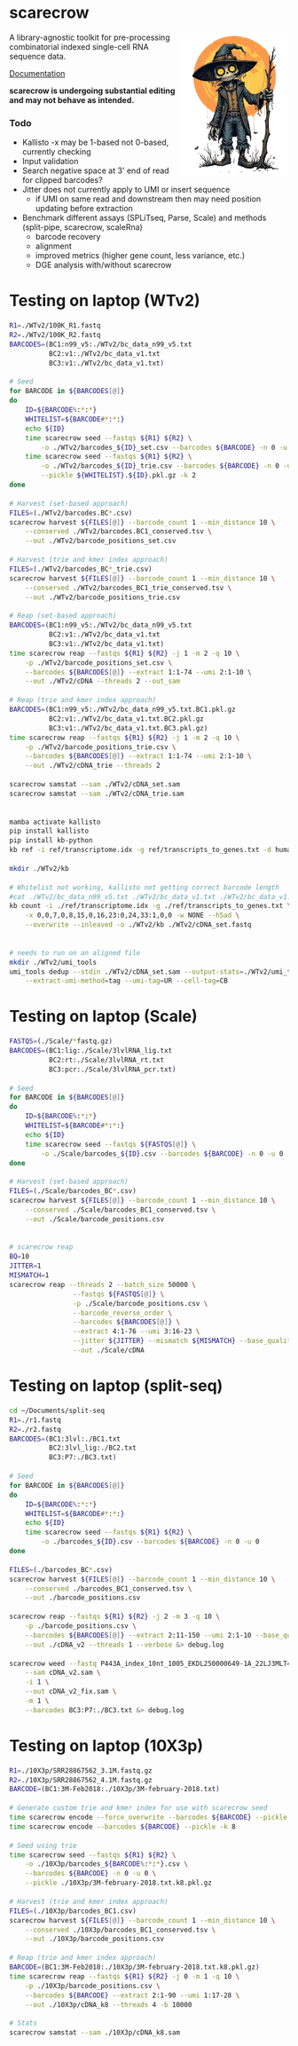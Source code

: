 # scarecrow

<img style="float:right;width:200px;" src="./img/scarecrow.png" alt="scarecrow"/>

A library-agnostic toolkit for pre-processing combinatorial indexed single-cell RNA sequence data.

[Documentation](docs/root.md)

**scarecrow is undergoing substantial editing and may not behave as intended.**

### Todo

* Kallisto -x may be 1-based not 0-based, currently checking
* Input validation
* Search negative space at 3' end of read for clipped barcodes?
* Jitter does not currently apply to UMI or insert sequence
  - if UMI on same read and downstream then may need position updating before extraction
* Benchmark different assays (SPLiTseq, Parse, Scale) and methods (split-pipe, scarecrow, scaleRna)
  - barcode recovery
  - alignment
  - improved metrics (higher gene count, less variance, etc.)
  - DGE analysis with/without scarecrow


# Testing on laptop (WTv2)
```bash
R1=./WTv2/100K_R1.fastq
R2=./WTv2/100K_R2.fastq
BARCODES=(BC1:n99_v5:./WTv2/bc_data_n99_v5.txt
          BC2:v1:./WTv2/bc_data_v1.txt
          BC3:v1:./WTv2/bc_data_v1.txt)

# Seed
for BARCODE in ${BARCODES[@]}
do
    ID=${BARCODE%:*:*}
    WHITELIST=${BARCODE#*:*:}
    echo ${ID}
    time scarecrow seed --fastqs ${R1} ${R2} \
        -o ./WTv2/barcodes_${ID}_set.csv --barcodes ${BARCODE} -n 0 -u 0
    time scarecrow seed --fastqs ${R1} ${R2} \
        -o ./WTv2/barcodes_${ID}_trie.csv --barcodes ${BARCODE} -n 0 -u 0 \
        --pickle ${WHITELIST}.${ID}.pkl.gz -k 2
done

# Harvest (set-based approach)
FILES=(./WTv2/barcodes.BC*.csv)
scarecrow harvest ${FILES[@]} --barcode_count 1 --min_distance 10 \
    --conserved ./WTv2/barcodes.BC1_conserved.tsv \
    --out ./WTv2/barcode_positions_set.csv

# Harvest (trie and kmer index approach)
FILES=(./WTv2/barcodes_BC*_trie.csv)
scarecrow harvest ${FILES[@]} --barcode_count 1 --min_distance 10 \
    --conserved ./WTv2/barcodes_BC1_trie_conserved.tsv \
    --out ./WTv2/barcode_positions_trie.csv

# Reap (set-based approach)
BARCODES=(BC1:n99_v5:./WTv2/bc_data_n99_v5.txt
          BC2:v1:./WTv2/bc_data_v1.txt
          BC3:v1:./WTv2/bc_data_v1.txt)
time scarecrow reap --fastqs ${R1} ${R2} -j 1 -m 2 -q 10 \
    -p ./WTv2/barcode_positions_set.csv \
    --barcodes ${BARCODES[@]} --extract 1:1-74 --umi 2:1-10 \
    --out ./WTv2/cDNA --threads 2 --out_sam

# Reap (trie and kmer index approach)
BARCODES=(BC1:n99_v5:./WTv2/bc_data_n99_v5.txt.BC1.pkl.gz
          BC2:v1:./WTv2/bc_data_v1.txt.BC2.pkl.gz
          BC3:v1:./WTv2/bc_data_v1.txt.BC3.pkl.gz)
time scarecrow reap --fastqs ${R1} ${R2} -j 1 -m 2 -q 10 \
    -p ./WTv2/barcode_positions_trie.csv \
    --barcodes ${BARCODES[@]} --extract 1:1-74 --umi 2:1-10 \
    --out ./WTv2/cDNA_trie --threads 2

scarecrow samstat --sam ./WTv2/cDNA_set.sam
scarecrow samstat --sam ./WTv2/cDNA_trie.sam


mamba activate kallisto
pip install kallisto
pip install kb-python
kb ref -i ref/transcriptome.idx -g ref/transcripts_to_genes.txt -d human

mkdir ./WTv2/kb

# Whitelist not working, kallisto not getting correct barcode length 
#cat ./WTv2/bc_data_n99_v5.txt ./WTv2/bc_data_v1.txt ./WTv2/bc_data_v1.txt > ./WTv2/WTv2_cmb.txt
kb count -i ./ref/transcriptome.idx -g ./ref/transcripts_to_genes.txt \
    -x 0,0,7,0,8,15,0,16,23:0,24,33:1,0,0 -w NONE --h5ad \
    --overwrite --inleaved -o ./WTv2/kb ./WTv2/cDNA_set.fastq


# needs to run on an aligned file
mkdir ./WTv2/umi_tools
umi_tools dedup --stdin ./WTv2/cDNA_set.sam --output-stats=./WTv2/umi_tools/cDNA \
    --extract-umi-method=tag --umi-tag=UR --cell-tag=CB


```




# Testing on laptop (Scale)
```bash
FASTQS=(./Scale/*fastq.gz)
BARCODES=(BC1:lig:./Scale/3lvlRNA_lig.txt
          BC2:rt:./Scale/3lvlRNA_rt.txt
          BC3:pcr:./Scale/3lvlRNA_pcr.txt)

# Seed
for BARCODE in ${BARCODES[@]}
do
    ID=${BARCODE%:*:*}
    WHITELIST=${BARCODE#*:*:}
    echo ${ID}
    time scarecrow seed --fastqs ${FASTQS[@]} \
        -o ./Scale/barcodes_${ID}.csv --barcodes ${BARCODE} -n 0 -u 0
done

# Harvest (set-based approach)
FILES=(./Scale/barcodes_BC*.csv)
scarecrow harvest ${FILES[@]} --barcode_count 1 --min_distance 10 \
    --conserved ./Scale/barcodes_BC1_conserved.tsv \
    --out ./Scale/barcode_positions.csv


# scarecrow reap
BQ=10
JITTER=1
MISMATCH=1
scarecrow reap --threads 2 --batch_size 50000 \
                --fastqs ${FASTQS[@]} \
                -p ./Scale/barcode_positions.csv \
                --barcode_reverse_order \
                --barcodes ${BARCODES[@]} \
                --extract 4:1-76 --umi 3:16-23 \
                --jitter ${JITTER} --mismatch ${MISMATCH} --base_quality ${BQ} \
                --out ./Scale/cDNA
```


# Testing on laptop (split-seq)
```bash
cd ~/Documents/split-seq
R1=./r1.fastq
R2=./r2.fastq
BARCODES=(BC1:3lvl:./BC1.txt
          BC2:3lvl_lig:./BC2.txt
          BC3:P7:./BC3.txt)

# Seed
for BARCODE in ${BARCODES[@]}
do
    ID=${BARCODE%:*:*}
    WHITELIST=${BARCODE#*:*:}
    echo ${ID}
    time scarecrow seed --fastqs ${R1} ${R2} \
        -o ./barcodes_${ID}.csv --barcodes ${BARCODE} -n 0 -u 0
done

FILES=(./barcodes_BC*.csv)
scarecrow harvest ${FILES[@]} --barcode_count 1 --min_distance 10 \
    --conserved ./barcodes_BC1_conserved.tsv \
    --out ./barcode_positions.csv

scarecrow reap --fastqs ${R1} ${R2} -j 2 -m 3 -q 10 \
    -p ./barcode_positions.csv \
    --barcodes ${BARCODES[@]} --extract 2:11-150 --umi 2:1-10 --base_quality 10 \
    --out ./cDNA_v2 --threads 1 --verbose &> debug.log

scarecrow weed --fastq P443A_index_10nt_1005_EKDL250000649-1A_22LJ3MLT4_L3_1.fq.gz \
    --sam cDNA_v2.sam \
    -i 1 \
    --out cDNA_v2_fix.sam \
    -m 1 \
    --barcodes BC3:P7:./BC3.txt &> debug.log
```



# Testing on laptop (10X3p)
```bash
R1=./10X3p/SRR28867562_3.1M.fastq.gz
R2=./10X3p/SRR28867562_4.1M.fastq.gz
BARCODE=(BC1:3M-Feb2018:./10X3p/3M-february-2018.txt)

# Generate custom trie and kmer index for use with scarecrow seed
time scarecrow encode --force_overwrite --barcodes ${BARCODE} --pickle -k 8
time scarecrow encode --barcodes ${BARCODE} --pickle -k 8

# Seed using trie
time scarecrow seed --fastqs ${R1} ${R2} \
    -o ./10X3p/barcodes_${BARCODE%:*:*}.csv \
    --barcodes ${BARCODE} -n 0 -u 0 \
    --pickle ./10X3p/3M-february-2018.txt.k8.pkl.gz

# Harvest (trie and kmer index approach)
FILES=(./10X3p/barcodes_BC1.csv)
scarecrow harvest ${FILES[@]} --barcode_count 1 --min_distance 10 \
    --conserved ./10X3p/barcodes_BC1_conserved.tsv \
    --out ./10X3p/barcode_positions.csv

# Reap (trie and kmer index approach)
BARCODE=(BC1:3M-Feb2018:./10X3p/3M-february-2018.txt.k8.pkl.gz)
time scarecrow reap --fastqs ${R1} ${R2} -j 0 -m 1 -q 10 \
    -p ./10X3p/barcode_positions.csv \
    --barcodes ${BARCODE} --extract 2:1-90 --umi 1:17-28 \
    --out ./10X3p/cDNA_k8 --threads 4 -b 10000

# Stats
scarecrow samstat --sam ./10X3p/cDNA_k8.sam
```
